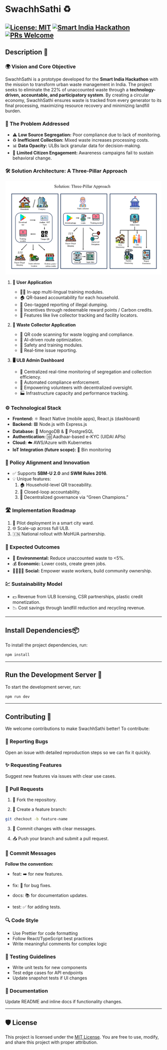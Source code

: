 # **SwachhSathi** ♻️
[![License: MIT](https://img.shields.io/badge/License-MIT-yellow.svg)](LICENSE)
[![Smart India Hackathon](https://img.shields.io/badge/SIH-2025-blue.svg)]()
[![PRs Welcome](https://img.shields.io/badge/PRs-welcome-brightgreen.svg)]()
---
## **Description** 📝

### 🌍 Vision and Core Objective 
SwachhSathi is a prototype developed for the **Smart India Hackathon** with the mission to transform urban waste management in India. The project seeks to eliminate the 22% of unaccounted waste through a **technology-driven, accountable, and participatory system**. By creating a circular economy, SwachhSathi ensures waste is tracked from every generator to its final processing, maximizing resource recovery and minimizing landfill burden.

### 🚮 The Problem Addressed
- ⚠️ **Low Source Segregation:** Poor compliance due to lack of monitoring.  
- ♻️ **Inefficient Collection:** Mixed waste increases processing costs.  
- 📊 **Data Opacity:** ULBs lack granular data for decision-making.  
- 🙍 **Limited Citizen Engagement:** Awareness campaigns fail to sustain behavioral change.  

### 🛠️ Solution Architecture: A Three-Pillar Approach
![Solution Architecture](images\Solution_Architecture.png)
1. **📱 User Application**
   - 🧑‍🏫 In-app multi-lingual training modules.  
   - 🏠 QR-based accountability for each household.  
   - 📍 Geo-tagged reporting of illegal dumping.  
   - 🎁 Incentives through redeemable reward points / Carbon credits.  
   - 🚛 Features like live collector tracking and facility locators.  

2. **🚮 Waste Collector Application**
   - 📲 QR code scanning for waste logging and compliance.  
   - 🤖 AI-driven route optimization.  
   - 🦺 Safety and training modules.  
   - 🚨 Real-time issue reporting.  

3. **🖥️ ULB Admin Dashboard**
   - 📡 Centralized real-time monitoring of segregation and collection efficiency.  
   - 🛑 Automated compliance enforcement.  
   - 👥 Empowering volunteers with decentralized oversight.  
   - 🏭 Infrastructure capacity and performance tracking.  

### ⚙️ Technological Stack
- **Frontend:** ⚛️ React Native (mobile apps), React.js (dashboard)  
- **Backend:** 🟩 Node.js with Express.js  
- **Database:** 🍃 MongoDB & 🐘 PostgreSQL  
- **Authentication:** 🆔 Aadhaar-based e-KYC (UIDAI APIs)  
- **Cloud:** ☁️ AWS/Azure with Kubernetes  
- **IoT Integration (future scope):** 📡 Bin monitoring   

### 📜 Policy Alignment and Innovation
- ✅ Supports **SBM-U 2.0** and **SWM Rules 2016**.  
- 💡 Unique features:
  1. 🏠 Household-level QR traceability.  
  2.  🔄 Closed-loop accountability.  
  3.  🌱 Decentralized governance via “Green Champions.”  

### 🛣️ Implementation Roadmap
1. 🚀 Pilot deployment in a smart city ward.  
2. 🌐 Scale-up across full ULB.  
3. 🇮🇳 National rollout with MoHUA partnership.  

### 🎯 Expected Outcomes
- 🌿 **Environmental:** Reduce unaccounted waste to <5%.  
- 💰 **Economic:** Lower costs, create green jobs.  
- 👨‍👩‍👧‍👦 **Social:** Empower waste workers, build community ownership.  

### 💹 Sustainability Model
- 💵 Revenue from ULB licensing, CSR partnerships, plastic credit monetization.  
- 📉 Cost savings through landfill reduction and recycling revenue.  

---

## **Install Dependencies**📦

To install the project dependencies, run:

```bash
npm install
```
---

## **Run the Development Server** 🚀

To start the development server, run:
```bash
npm run dev
```
---

## **Contributing** 🤝

We welcome contributions to make SwachhSathi better! To contribute:

### 🐞 Reporting Bugs

Open an issue with detailed reproduction steps so we can fix it quickly.

### ✨ Requesting Features

Suggest new features via issues with clear use cases.

### 🔀 Pull Requests

1. 🍴 Fork the repository.

2. 🌱 Create a feature branch:

``` bash
git checkout -b feature-name
```
3. 💾 Commit changes with clear messages.

4. 📤 Push your branch and submit a pull request.

### 📝 Commit Messages

**Follow the convention:**

* feat: ➡️ for new features.

* fix: 🐛 for bug fixes.

* docs: 📚 for documentation updates.

* test: ✅ for adding tests.

### 🔍 Code Style
- Use Prettier for code formatting
- Follow React/TypeScript best practices
- Write meaningful comments for complex logic

### 🧪 Testing Guidelines
- Write unit tests for new components
- Test edge cases for API endpoints
- Update snapshot tests if UI changes

### 📖 Documentation

Update README and inline docs if functionality changes.

---

## **🛡️ License**
This project is licensed under the [MIT License](LICENSE). You are free to use, modify, and share this project with proper attribution.
